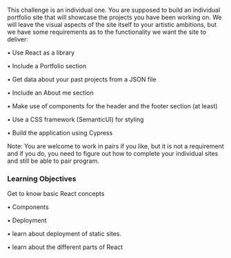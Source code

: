 This challenge is an individual one. You are supposed to build an individual portfolio site that will showcase the projects you have been working on. We will leave the visual aspects of the site itself to your artistic ambitions, but we have some requirements as to the functionality we want the site to deliver:

• Use React as a library

• Include a Portfolio section

• Get data about your past projects from a JSON file

• Include an About me section

• Make use of components for the header and the footer section (at least)

• Use a CSS framework (SemanticUI) for styling

• Build the application using Cypress

Note: You are welcome to work in pairs if you like, but it is not a requirement and if you do, you need to figure out how to complete your individual sites and still be able to pair program.

### Learning Objectives

Get to know basic React concepts

• Components

• Deployment

• learn about deployment of static sites.

• learn about the different parts of React